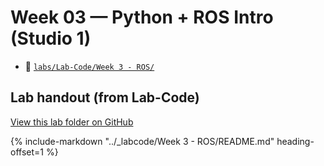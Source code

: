 # Week 03 — Python + ROS Intro (Studio 1)

- 📁 [`labs/Lab-Code/Week 3 - ROS/`](../Lab-Code/Week%203%20-%20ROS/)
<!--
--8<-- "labs/Lab-Code/Week 3 - ROS/README.md"
-->

<!-- BEGIN:AUTO-INCLUDE-README -->
## Lab handout (from Lab-Code)

[View this lab folder on GitHub](https://github.com/ENME480/Lab-Code/tree/main/Week%203%20-%20ROS)

{% include-markdown "../_labcode/Week 3 - ROS/README.md" heading-offset=1 %}
<!-- END:AUTO-INCLUDE-README -->

